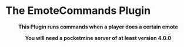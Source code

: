 # The EmoteCommands Plugin

<div align="center"><strong><p>This Plugin runs commands when a player does a certain emote</p><p>You will need a pocketmine server of at least version 4.0.0</strong></div>
